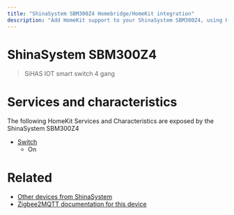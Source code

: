 ```yaml
---
title: "ShinaSystem SBM300Z4 Homebridge/HomeKit integration"
description: "Add HomeKit support to your ShinaSystem SBM300Z4, using Homebridge, Zigbee2MQTT and homebridge-z2m."
---
```

<!---
This file has been GENERATED using src/docgen/docgen.ts
DO NOT EDIT THIS FILE MANUALLY!
-->
# ShinaSystem SBM300Z4
> SiHAS IOT smart switch 4 gang


# Services and characteristics
The following HomeKit Services and Characteristics are exposed by
the ShinaSystem SBM300Z4

* [Switch](../../switch.md)
  * On


# Related
* [Other devices from ShinaSystem](../index.md#shinasystem)
* [Zigbee2MQTT documentation for this device](https://www.zigbee2mqtt.io/devices/SBM300Z4.html)